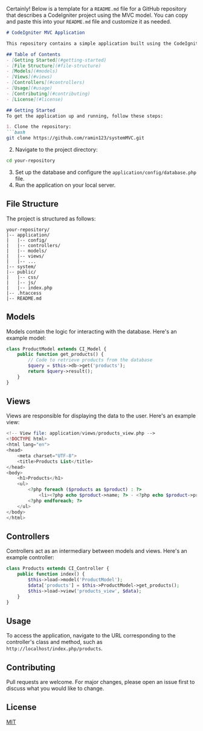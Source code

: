 Certainly! Below is a template for a `README.md` file for a GitHub repository that describes a CodeIgniter project using the MVC model. You can copy and paste this into your `README.md` file and customize it as needed.

```markdown
# CodeIgniter MVC Application

This repository contains a simple application built using the CodeIgniter framework, which follows the Model-View-Controller (MVC) design pattern.

## Table of Contents
- [Getting Started](#getting-started)
- [File Structure](#file-structure)
- [Models](#models)
- [Views](#views)
- [Controllers](#controllers)
- [Usage](#usage)
- [Contributing](#contributing)
- [License](#license)

## Getting Started
To get the application up and running, follow these steps:

1. Clone the repository:
```bash
git clone https://github.com/ramin123/systemMVC.git
```
2. Navigate to the project directory:
```bash
cd your-repository
```
3. Set up the database and configure the `application/config/database.php` file.
4. Run the application on your local server.

## File Structure
The project is structured as follows:

```
your-repository/
|-- application/
|   |-- config/
|   |-- controllers/
|   |-- models/
|   |-- views/
|   |-- ...
|-- system/
|-- public/
|   |-- css/
|   |-- js/
|   |-- index.php
|-- .htaccess
|-- README.md
```

## Models
Models contain the logic for interacting with the database. Here's an example model:

```php
class ProductModel extends CI_Model {
    public function get_products() {
        // Code to retrieve products from the database
        $query = $this->db->get('products');
        return $query->result();
    }
}
```

## Views
Views are responsible for displaying the data to the user. Here's an example view:

```php
<!-- View file: application/views/products_view.php -->
<!DOCTYPE html>
<html lang="en">
<head>
    <meta charset="UTF-8">
    <title>Products List</title>
</head>
<body>
    <h1>Products</h1>
    <ul>
        <?php foreach ($products as $product) : ?>
            <li><?php echo $product->name; ?> - <?php echo $product->price; ?></li>
        <?php endforeach; ?>
    </ul>
</body>
</html>
```

## Controllers
Controllers act as an intermediary between models and views. Here's an example controller:

```php
class Products extends CI_Controller {
    public function index() {
        $this->load->model('ProductModel');
        $data['products'] = $this->ProductModel->get_products();
        $this->load->view('products_view', $data);
    }
}
```

## Usage
To access the application, navigate to the URL corresponding to the controller's class and method, such as `http://localhost/index.php/products`.

## Contributing
Pull requests are welcome. For major changes, please open an issue first to discuss what you would like to change.

## License
[MIT](https://choosealicense.com/licenses/mit/)
```

